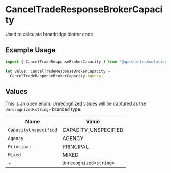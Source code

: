 # CancelTradeResponseBrokerCapacity

Used to calculate broadridge blotter code

## Example Usage

```typescript
import { CancelTradeResponseBrokerCapacity } from "@apexfintechsolutions/ascend-sdk/models/components";

let value: CancelTradeResponseBrokerCapacity =
  CancelTradeResponseBrokerCapacity.Agency;
```

## Values

This is an open enum. Unrecognized values will be captured as the `Unrecognized<string>` branded type.

| Name                   | Value                  |
| ---------------------- | ---------------------- |
| `CapacityUnspecified`  | CAPACITY_UNSPECIFIED   |
| `Agency`               | AGENCY                 |
| `Principal`            | PRINCIPAL              |
| `Mixed`                | MIXED                  |
| -                      | `Unrecognized<string>` |